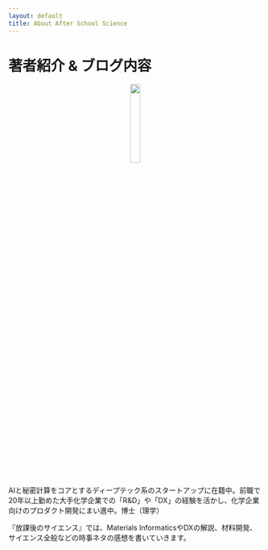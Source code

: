 ```yaml
---
layout: default
title: About After School Science
---
```


<div class="post">
	<h1 class="pageTitle">著者紹介 & ブログ内容</h1>
	<div align="center">
	<img src="{{ '/assets/img/selfy.png' | relative_url }}" width="20%" alt="">
	</div>
	<p class="intro">AIと秘密計算をコアとするディープテック系のスタートアップに在籍中。前職で20年以上勤めた大手化学企業での「R&D」や「DX」の経験を活かし、化学企業向けのプロダクト開発にまい進中。博士（理学）</p>
	<p>	『放課後のサイエンス』では、Materials InformaticsやDXの解説、材料開発、サイエンス全般などの時事ネタの感想を書いていきます。</p>
	<!-- <h2>Features</h2>
	<ul>
		<li>Built with the <a href="https://github.com/jekyll/jekyll-sass-converter">Jekyll SASS convertor</a> plugin</li>
  		<li>SVG Social Icons from <a href="http://customizr.net/icons/">Customizr</a></li>
  		<li><a href="http://responsive-nav.com/">Responsive Nav Menu</a></li>
  		<li><a href="https://github.com/snaptortoise/jekyll-rss-feeds">XML Feed for RSS Readers</a></li>
  		<li>Contact Form via <a href="http://formspree.io/">Formspree</a></li>
      <li>5 Post Loop with excerpt on Home Page</li>
  		<li>Previous / Next Post Navigation</li>
      <li>Estimated Reading Time for posts</li>
  		<li><a href="https://github.com/adobe-webplatform/dropcap.js">Drop Cap</a> on posts</li>
  		<li><a href="http://typecast.com/blog/a-more-modern-scale-for-web-typography">A Better Type Scale</a></li>
  	</ul> -->
</div>
